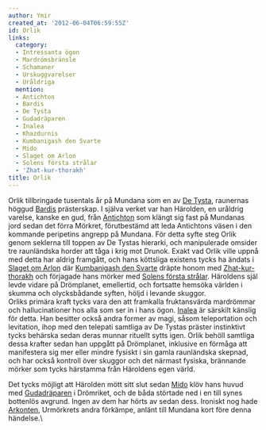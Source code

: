```yaml
---
author: Ymir
created_at: '2012-06-04T06:59:55Z'
id: Orlik
links:
  category:
  - Intressanta ögon
  - Mardrömsbränsle
  - Schamaner
  - Urskuggvarelser
  - Uråldriga
  mention:
  - Antichton
  - Bardis
  - De Tysta
  - Gudadräparen
  - Inalea
  - Khazdurnis
  - Kumbanigash den Svarte
  - Mido
  - Slaget om Arlon
  - Solens första strålar
  - 'Zhat-kur-thorakh'
title: Orlik
---
```


Orlik tillbringade tusentals år på Mundana som en av [De Tysta], raunernas höggud [Bardis]
prästerskap. I själva verket var han Härolden, en uråldrig varelse, kanske en gud, från [Antichton]
som klängt sig fast på Mundanas jord sedan det förra Mörkret, förutbestämd att leda Antichtons väsen
i den kommande peripetins angrepp på Mundana. För detta syfte steg Orlik genom seklerna till toppen
av De Tystas hierarki, och manipulerade omsider tre raunländska horder att tåga i krig mot Drunok.
Exakt vad Orlik ville uppnå med detta har aldrig framgått, och hans köttsliga existens tycks ha
ändats i [Slaget om Arlon] där [Kumbanigash den Svarte] dräpte honom med [Zhat-kur-thorakh] och
förjagade hans mörker med [Solens första strålar]. Häroldens själ levde vidare på Drömplanet,
emellertid, och fortsatte hemsöka världen i skumma och olycksbådande syften, höljd i levande
skuggor.\
Orliks primära kraft tycks vara den att framkalla fruktansvärda mardrömmar och hallucinationer hos
alla som ser in i hans ögon. [Inalea] är särskilt känslig för detta. Han besitter också andra former
av magi, såsom teleportation och levitation, ihop med den telepati samtliga av De Tystas präster
instinktivt tycks behärska sedan deras munnar rituellt sytts igen. Orlik behöll samtliga dessa
krafter sedan han uppgått på Drömplanet, inklusive en förmåga att manifestera sig mer eller mindre
fysiskt i sin gamla raunländska skepnad, och har också kontroll över skuggor och det närmast
fysiska, brännande mörker som tycks härstamma från Häroldens egen värld.

Det tycks möjligt att Härolden mött sitt slut sedan [Mido] klöv hans huvud med [Gudadräparen] i
Drömriket, och de båda störtade ned i en till synes bottenlös avgrund. Ingen av dem har hörts av
sedan dess. Ironiskt nog hade [Arkonten], Urmörkrets andra förkämpe, anlänt till Mundana kort före
denna händelse.\

  [De Tysta]: De_Tysta
  [Bardis]: Bardis
  [Antichton]: Antichton
  [Slaget om Arlon]: Slaget_om_Arlon
  [Kumbanigash den Svarte]: Kumbanigash_den_Svarte
  [Zhat-kur-thorakh]: Zhat-kur-thorakh
  [Solens första strålar]: Solens_första_strålar
  [Inalea]: Inalea
  [Mido]: Mido
  [Gudadräparen]: Gudadräparen
  [Arkonten]: Khazdurnis